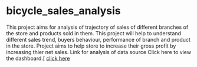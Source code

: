 # bicycle_sales_analysis
This project aims for analysis of trajectory of sales of different branches of the store and products sold in them. This project will help to understand different sales trend, buyers behaviour, performance of branch and product in the store. Project aims to help store to increase their gross profit by increasing thier net sales.
Link for analysis of data source  Click here to view the dashboard.[
<a href="https://public.tableau.com/views/Book1_17120693583230/Dashboard4?:language=en-GB&:sid=&:display_count=n&:origin=viz_share_link">
click here
